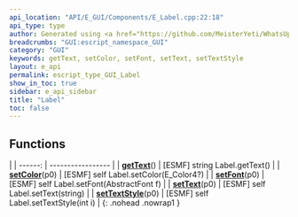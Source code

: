 ```yaml
---
api_location: "API/E_GUI/Components/E_Label.cpp:22:18"
api_type: type
author: Generated using <a href="https://github.com/MeisterYeti/WhatsUpDoc">WhatsUpDoc</a>
breadcrumbs: "GUI:escript_namespace_GUI"
category: "GUI"
keywords: getText, setColor, setFont, setText, setTextStyle
layout: e_api
permalink: escript_type_GUI_Label
show_in_toc: true
sidebar: e_api_sidebar
title: "Label"
toc: false
---
```


## Functions

|
| ------: | ----------------- |
| **[getText](classGUI_1_1Label#classGUI_1_1Label_1a127277ca7e12e4b6975691a1a96bda26)**() | [ESMF] string Label.getText() |
| **[setColor](classGUI_1_1Label#classGUI_1_1Label_1aa5079856b049d3a2e322944b3d6086ea)**(p0) | [ESMF] self Label.setColor(E_Color4?) |
| **[setFont](classGUI_1_1Label#classGUI_1_1Label_1ac17fd209db61734fb2a4e417bb3450c1)**(p0) | [ESMF] self Label.setFont(AbstractFont f) |
| **[setText](classGUI_1_1Label#classGUI_1_1Label_1aa3304ec1be99701884df749d3345f71d)**(p0) | [ESMF] self Label.setText(string) |
| **[setTextStyle](classGUI_1_1Label#classGUI_1_1Label_1ab9b2e64dd0c87f46c890f41699ffc424)**(p0) | [ESMF] self Label.setTextStyle(int i) |
{: .nohead .nowrap1 }
